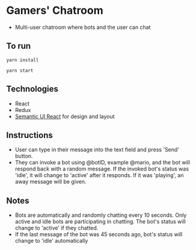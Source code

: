 
# Gamers' Chatroom
* Multi-user chatroom where bots and the user can chat

## To run
```
yarn install
```
```
yarn start
```

## Technologies
* React
* Redux
* [Semantic UI React](https://react.semantic-ui.com/introduction) for design and layout

## Instructions
* User can type in their message into the text field and press 'Send' button.
* They can invoke a bot using @botID, example @mario, and the bot will respond back with a random message. If the invoked bot's status was 'idle', it will change to 'active' after it responds. If it was 'playing', an away message will be given.

## Notes
* Bots are automatically and randomly chatting every 10 seconds.
Only active and idle bots are participating in chatting.
The bot's status will change to 'active' if they chatted.
* If the last message of the bot was 45 seconds ago, bot's status will change to 'idle' automatically


